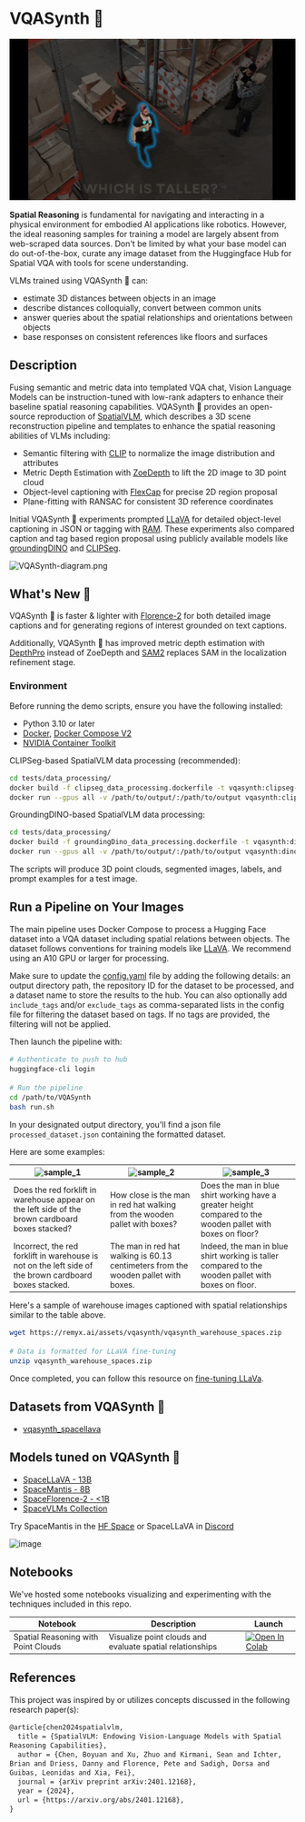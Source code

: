 # VQASynth 🎹

![GIF Description](./assets/vqasynth-example.gif)

**Spatial Reasoning** is fundamental for navigating and interacting in a physical environment for embodied AI applications like robotics. However, the ideal reasoning samples for training a model are largely absent from web-scraped data sources.
Don't be limited by what your base model can do out-of-the-box, curate any image dataset from the Huggingface Hub for Spatial VQA with tools for scene understanding. 

VLMs trained using VQASynth 🎹 can:
* estimate 3D distances between objects in an image
* describe distances colloquially, convert between common units
* answer queries about the spatial relationships and orientations between objects
* base responses on consistent references like floors and surfaces

## Description

Fusing semantic and metric data into templated VQA chat, Vision Language Models can be instruction-tuned with low-rank adapters to enhance their baseline spatial reasoning capabilities. 
VQASynth 🎹 provides an open-source reproduction of [SpatialVLM](https://arxiv.org/abs/2401.12168), which describes a 3D scene reconstruction pipeline and templates to enhance the spatial reasoning abilities of VLMs including:

* Semantic filtering with [CLIP](https://github.com/openai/CLIP) to normalize the image distribution and attributes
* Metric Depth Estimation with [ZoeDepth](https://github.com/isl-org/ZoeDepth) to lift the 2D image to 3D point cloud
* Object-level captioning with [FlexCap](https://flex-cap.github.io/) for precise 2D region proposal
* Plane-fitting with RANSAC for consistent 3D reference coordinates

Initial VQASynth 🎹 experiments prompted [LLaVA](https://github.com/haotian-liu/LLaVA) for detailed object-level captioning in JSON or tagging with [RAM](https://github.com/xinyu1205/recognize-anything). These experiments also compared caption and tag based region proposal using publicly available models like [groundingDINO](https://github.com/IDEA-Research/GroundingDINO) and [CLIPSeg](https://github.com/timojl/clipseg).

![VQASynth-diagram.png](https://github.com/remyxai/VQASynth/blob/main/assets/VQASynth-diagram.png?raw=true)

## What's New 👀

VQASynth 🎹 is faster & lighter with [Florence-2](https://arxiv.org/abs/2311.06242) for both detailed image captions and for generating regions of interest grounded on text captions.

Additionally, VQASynth 🎹 has improved metric depth estimation with [DepthPro](https://github.com/apple/ml-depth-pro) instead of ZoeDepth and [SAM2](https://github.com/facebookresearch/sam2) replaces SAM in the localization refinement stage.


### Environment

Before running the demo scripts, ensure you have the following installed:
- Python 3.10 or later
- [Docker](https://docs.docker.com/engine/install/), [Docker Compose V2](https://docs.docker.com/compose/migrate/)
- [NVIDIA Container Toolkit](https://docs.nvidia.com/datacenter/cloud-native/container-toolkit/latest/install-guide.html)

CLIPSeg-based SpatialVLM data processing (recommended):
```bash
cd tests/data_processing/
docker build -f clipseg_data_processing.dockerfile -t vqasynth:clipseg-dataproc-test .
docker run --gpus all -v /path/to/output/:/path/to/output vqasynth:clipseg-dataproc-test --input_image="warehouse_rgb.jpg" --output_dir "/path/to/output" 
```

GroundingDINO-based SpatialVLM data processing:
```bash
cd tests/data_processing/
docker build -f groundingDino_data_processing.dockerfile -t vqasynth:dino-dataproc-test .
docker run --gpus all -v /path/to/output/:/path/to/output vqasynth:dino-dataproc-test --input_image="warehouse_rgb.jpg" --output_dir "/path/to/output" 
```

The scripts will produce 3D point clouds, segmented images, labels, and prompt examples for a test image.


## Run a Pipeline on Your Images

The main pipeline uses Docker Compose to process a Hugging Face dataset into a VQA dataset including spatial relations between objects. The dataset follows conventions for training models like [LLaVA](https://llava-vl.github.io/). We recommend using an A10 GPU or larger for processing.

Make sure to update the [config.yaml](config/config.yaml) file by adding the following details: an output directory path, the repository ID for the dataset to be processed, and a dataset name to store the results to the hub. You can also optionally add `include_tags` and/or `exclude_tags` as comma-separated lists in the config file for filtering the dataset based on tags. If no tags are provided, the filtering will not be applied.

Then launch the pipeline with:

```bash
# Authenticate to push to hub
huggingface-cli login

# Run the pipeline
cd /path/to/VQASynth
bash run.sh
```

In your designated output directory, you'll find a json file `processed_dataset.json` containing the formatted dataset.

Here are some examples:

| <img src="https://github.com/remyxai/VQASynth/blob/main/assets/warehouse_sample_1.jpeg?raw=true"  alt="sample_1" style="max-height: 350px;" > | <img src="https://github.com/remyxai/VQASynth/blob/main/assets/warehouse_sample_2.jpeg?raw=true"  alt="sample_2" style="max-height: 350px;"> | <img src="https://github.com/remyxai/VQASynth/blob/main/assets/warehouse_sample_3.jpeg?raw=true" alt="sample_3" style="max-height: 350px;"> |
|----------|-------------|--------|
| Does the red forklift in warehouse appear on the left side of the brown cardboard boxes stacked? | How close is the man in red hat walking from the wooden pallet with boxes? | Does the man in blue shirt working have a greater height compared to the wooden pallet with boxes on floor? |
| Incorrect, the red forklift in warehouse is not on the left side of the brown cardboard boxes stacked. | The man in red hat walking is 60.13 centimeters from the wooden pallet with boxes. | Indeed, the man in blue shirt working is taller compared to the wooden pallet with boxes on floor. |

Here's a sample of warehouse images captioned with spatial relationships similar to the table above. 

```bash
wget https://remyx.ai/assets/vqasynth/vqasynth_warehouse_spaces.zip

# Data is formatted for LLaVA fine-tuning
unzip vqasynth_warehouse_spaces.zip 
```

Once completed, you can follow this resource on [fine-tuning LLaVa](https://github.com/haotian-liu/LLaVA/blob/5d8f1760c08b7dfba3ae97b71cbd4c6f17d12dbd/docs/Finetune_Custom_Data.md#L4).

## Datasets from VQASynth 🎹

* [vqasynth_spacellava](https://huggingface.co/datasets/remyxai/vqasynth_spacellava)

## Models tuned on VQASynth 🎹

* [SpaceLLaVA - 13B](https://huggingface.co/remyxai/SpaceLLaVA)
* [SpaceMantis - 8B](https://huggingface.co/remyxai/SpaceMantis)
* [SpaceFlorence-2 - <1B](https://huggingface.co/remyxai/SpaceFlorence-2)
* [SpaceVLMs Collection](https://huggingface.co/collections/remyxai/spacevlms-66a3dbb924756d98e7aec678)

Try SpaceMantis in the [HF Space](https://huggingface.co/spaces/remyxai/SpaceMantis) or SpaceLLaVA in [Discord](http://discord.gg/b2yGuCNpuC)

![image](https://github.com/remyxai/VQASynth/assets/9044907/8d99db2a-6b93-4123-85bd-8c91e795a5ef)


## Notebooks
We've hosted some notebooks visualizing and experimenting with the techniques included in this repo.

| Notebook | Description | Launch |
|----------|-------------|--------|
| Spatial Reasoning with Point Clouds | Visualize point clouds and evaluate spatial relationships | [![Open In Colab](https://colab.research.google.com/assets/colab-badge.svg)](https://colab.research.google.com/drive/1f3rr-y233GvxWVzPE7_mK-DY52pG0fsm?usp=sharing) |

## References
This project was inspired by or utilizes concepts discussed in the following research paper(s):
```
@article{chen2024spatialvlm,
  title = {SpatialVLM: Endowing Vision-Language Models with Spatial Reasoning Capabilities},
  author = {Chen, Boyuan and Xu, Zhuo and Kirmani, Sean and Ichter, Brian and Driess, Danny and Florence, Pete and Sadigh, Dorsa and Guibas, Leonidas and Xia, Fei},
  journal = {arXiv preprint arXiv:2401.12168},
  year = {2024},
  url = {https://arxiv.org/abs/2401.12168},
}
```
